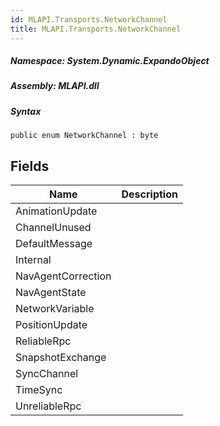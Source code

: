 ```yaml
---  
id: MLAPI.Transports.NetworkChannel  
title: MLAPI.Transports.NetworkChannel  
---
```


<div class="markdown level0 summary">

</div>

<div class="markdown level0 conceptual">

</div>

##### **Namespace**: System.Dynamic.ExpandoObject

##### **Assembly**: MLAPI.dll

##### Syntax

    public enum NetworkChannel : byte

## Fields

| Name               | Description |
|--------------------|-------------|
| AnimationUpdate    |             |
| ChannelUnused      |             |
| DefaultMessage     |             |
| Internal           |             |
| NavAgentCorrection |             |
| NavAgentState      |             |
| NetworkVariable    |             |
| PositionUpdate     |             |
| ReliableRpc        |             |
| SnapshotExchange   |             |
| SyncChannel        |             |
| TimeSync           |             |
| UnreliableRpc      |             |
